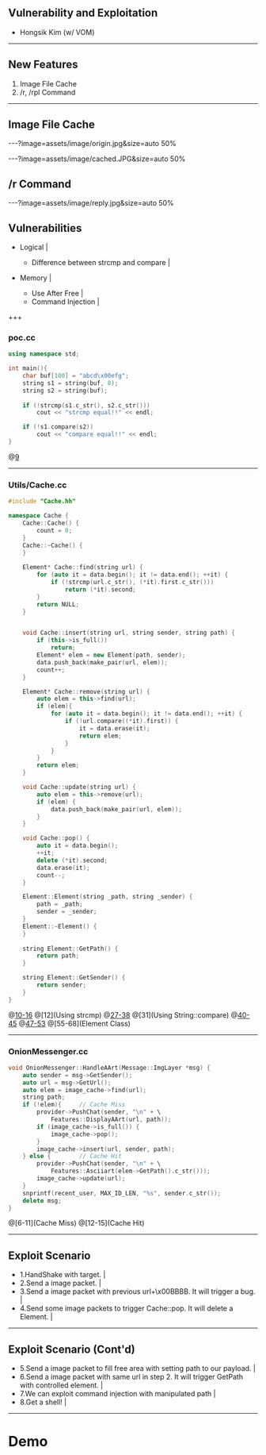 ## Vulnerability and Exploitation 
- Hongsik Kim (w/ VOM)

---

## New Features
1. Image File Cache
2. /r, /rpl Command

---

## Image File Cache
---?image=assets/image/origin.jpg&size=auto 50%

---?image=assets/image/cached.JPG&size=auto 50%

## /r Command
---?image=assets/image/reply.jpg&size=auto 50%

## Vulnerabilities
- Logical |
    - Difference between strcmp and compare |

- Memory |
    - Use After Free |
    - Command Injection |

+++

### poc.cc

```C++
using namespace std;

int main(){
    char buf[100] = "abcd\x00efg";
    string s1 = string(buf, 8);
    string s2 = string(buf);
    
    if (!strcmp(s1.c_str(), s2.c_str()))
        cout << "strcmp equal!!" << endl;

    if (!s1.compare(s2))
        cout << "compare equal!!" << endl;
}
```

@[9](Executed)

---

### Utils/Cache.cc

```C++
#include "Cache.hh"

namespace Cache {
    Cache::Cache() {
        count = 0;
    }
    Cache::~Cache() {
    }
    
    Element* Cache::find(string url) {
        for (auto it = data.begin(); it != data.end(); ++it) {
            if (!strcmp(url.c_str(), (*it).first.c_str()))
                return (*it).second;
        }
        return NULL;
    }


    void Cache::insert(string url, string sender, string path) {
        if (this->is_full())
            return;
        Element* elem = new Element(path, sender);
        data.push_back(make_pair(url, elem));
        count++;
    }

    Element* Cache::remove(string url) {
        auto elem = this->find(url);
        if (elem){
            for (auto it = data.begin(); it != data.end(); ++it) {
                if (!url.compare((*it).first)) {
                    it = data.erase(it);
                    return elem;
                }
            }
        }
        return elem;
    }

    void Cache::update(string url) {
        auto elem = this->remove(url);
        if (elem) {
            data.push_back(make_pair(url, elem));
        }
    }

    void Cache::pop() {
        auto it = data.begin();
        ++it;
        delete (*it).second;
        data.erase(it);
        count--;
    }

    Element::Element(string _path, string _sender) {
        path = _path;
        sender = _sender;
    }
    Element::~Element() {
    }
    
    string Element::GetPath() {
        return path;
    }

    string Element::GetSender() {
        return sender;
    }
}
```

@[10-16](Cache::find)
@[12](Using strcmp)
@[27-38](Cache::remove)
@[31](Using String::compare)
@[40-45](Cache::update)
@[47-53](Cache::pop)
@[55-68](Element Class)

---

### OnionMessenger.cc

```C++
void OnionMessenger::HandleAArt(Message::ImgLayer *msg) {                      
    auto sender = msg->GetSender();                                            
    auto url = msg->GetUrl();                                                  
    auto elem = image_cache->find(url);                                        
    string path;                                                               
    if (!elem){		// Cache Miss                                                              
        provider->PushChat(sender, "\n" + \
            Features::DisplayAArt(url, path));
        if (image_cache->is_full()) {                                          
            image_cache->pop();                                                
        }                                                                      
        image_cache->insert(url, sender, path);                                
    } else {		// Cache Hit                                                               
        provider->PushChat(sender, "\n" + \
            Features::Asciiart(elem->GetPath().c_str()));
        image_cache->update(url);                                              
    }                                                                          
    snprintf(recent_user, MAX_ID_LEN, "%s", sender.c_str());                   
    delete msg;                                                                
}                                                
```

@[6-11](Cache Miss)
@[12-15](Cache Hit)

---

## Exploit Scenario

- 1.HandShake with target. |
- 2.Send a image packet. |
- 3.Send a image packet with previous url+\x00BBBB. It will trigger a bug. |
- 4.Send some image packets to trigger Cache::pop. It will delete a Element. |

---

## Exploit Scenario (Cont'd)

- 5.Send a image packet to fill free area with setting path to our payload. |
- 6.Send a image packet with same url in step 2. It will trigger GetPath with controlled element. |
- 7.We can exploit command injection with manipulated path |
- 8.Get a shell! |

---

# Demo


